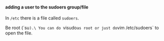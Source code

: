 #### adding a user to the sudoers group/file

In `/etc` there is a file called `sudoers`.

Be root (´su`).\
You can do `visudo` as root or just do `vim /etc/sudoers` to open the file.
